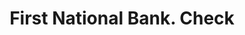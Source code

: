 ---
doi: 10.7916/D80C66XP
date_other: '1890'
date_other_textual: 1890-1899
form: printed ephemera
genre:
- Checks (bank checks)
name:
- First National Bank
object_in_context_url: https://biggert.cul.columbia.edu/items/view/ave_biggert_01724
subject_hierarchical_geographic:
- San Francisco, California, United States
subject_name:
- First National Bank
title: First National Bank. Check
sort_title: First National Bank. Check
call_number: ave_biggert_01724
coordinates:
- 37.78333333333333,-122.41666666666667
pid: ave_biggert_01724
identifiers: ave_biggert_01724
permalink: /biggert/ave_biggert_01724/
layout: iiif-image-page
---